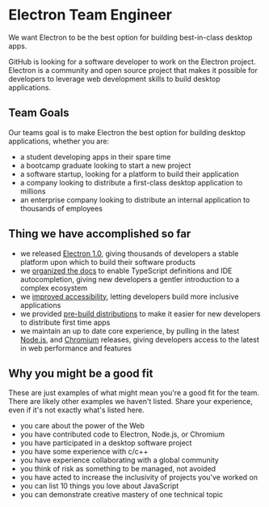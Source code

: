 # Electron Team Engineer

We want Electron to be the best option for building best-in-class desktop apps.

GitHub is looking for a software developer to work on the Electron project. Electron is a community and open source project that makes it possible for developers to leverage web development skills to build desktop applications.

## Team Goals

Our teams goal is to make Electron the best option for building desktop applications, whether you are:

- a student developing apps in their spare time
- a bootcamp graduate looking to start a new project
- a software startup, looking for a platform to build their application
- a company looking to distribute a first-class desktop application to millions
- an enterprise company looking to distribute an internal application to thousands of employees

## Thing we have accomplished so far

- we released [Electron 1.0](http://electron.atom.io/blog/2016/05/11/electron-1-0), giving thousands of developers a stable platform upon which to build their software products
- we [organized the docs](http://electron.atom.io/blog/2016/09/27/api-docs-json-schema)
  to enable TypeScript definitions and IDE autocompletion, giving new developers a gentler introduction to a complex ecosystem
- we [improved accessibility](http://electron.atom.io/blog/2016/08/23/accessibility-tools), letting developers build more inclusive applications
- we provided [pre-build distributions](http://electron.atom.io/blog/2016/08/16/npm-install-electron)
  to make it easier for new developers to distribute first time apps
- we maintain an up to date core experience,
  by pulling in the latest [Node.js](https://github.com/nodejs/node), and [Chromium](https://www.chromium.org/Home) releases,
  giving developers access to the latest in web performance and features

## Why you might be a good fit

These are just examples of what might mean you're a good fit for the team.
There are likely other examples we haven't listed.
Share your experience, even if it's not exactly what's listed here.

- you care about the power of the Web
- you have contributed code to Electron, Node.js, or Chromium
- you have participated in a desktop software project
- you have some experience with c/c++
- you have experience collaborating with a global community
- you think of risk as something to be managed, not avoided
- you have acted to increase the inclusivity of projects you've worked on 
- you can list 10 things you love about JavaScript
- you can demonstrate creative mastery of one technical topic
